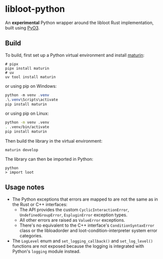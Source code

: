 # libloot-python

An **experimental** Python wrapper around the libloot Rust implementation, built using [PyO3](https://pyo3.rs).

## Build

To build, first set up a Python virtual environment and install [maturin](https://github.com/PyO3/maturin):

```
# pipx
pipx install maturin
# uv
uv tool install maturin
```

or using pip on Windows:

```powershell
python -m venv .venv
.\.venv\Scripts\activate
pip install maturin
```

or using pip on Linux:

```sh
python -m venv .venv
. .venv/bin/activate
pip install maturin
```

Then build the library in the virtual environment:

```
maturin develop
```

The library can then be imported in Python:

```
python
> import loot
```

## Usage notes

- The Python exceptions that errors are mapped to are not the same as in the Rust or C++ interfaces:
    - The API provides the custom `CyclicInteractionError`, `UndefinedGroupError`, `EspluginError` exception types.
    - All other errors are raised as `ValueError` exceptions.
    - There's no equivalent to the C++ interface's `ConditionSyntaxError` class or the libloadorder and loot-condition-interpreter system error categories.
- The `LogLevel` enum and `set_logging_callback()` and `set_log_level()` functions are not exposed because the logging is integrated with Python's `logging` module instead.
